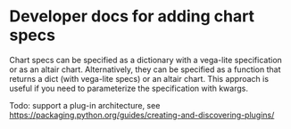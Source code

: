 # Developer docs for adding chart specs

Chart specs can be specified as a dictionary with a vega-lite specification or as an altair chart.
Alternatively, they can be specified as a function that returns a dict (with vega-lite specs) or an altair chart.
This approach is useful if you need to parameterize the specification with kwargs.

Todo: support a plug-in architecture, see https://packaging.python.org/guides/creating-and-discovering-plugins/
